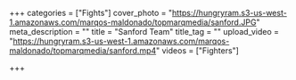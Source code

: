 +++
categories = ["Fights"]
cover_photo = "https://hungryram.s3-us-west-1.amazonaws.com/marqos-maldonado/topmarqmedia/sanford.JPG"
meta_description = ""
title = "Sanford Team"
title_tag = ""
upload_video = "https://hungryram.s3-us-west-1.amazonaws.com/marqos-maldonado/topmarqmedia/sanford.mp4"
videos = ["Fighters"]

+++
